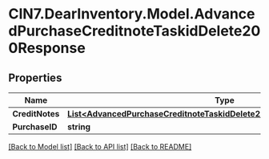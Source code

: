 # CIN7.DearInventory.Model.AdvancedPurchaseCreditnoteTaskidDelete200Response

## Properties

| Name            | Type                                                                                                                                                      | Description | Notes      |
| --------------- | --------------------------------------------------------------------------------------------------------------------------------------------------------- | ----------- | ---------- |
| **CreditNotes** | [**List&lt;AdvancedPurchaseCreditnoteTaskidDelete200ResponseCreditNotesInner&gt;**](AdvancedPurchaseCreditnoteTaskidDelete200ResponseCreditNotesInner.md) |             | [optional] |
| **PurchaseID**  | **string**                                                                                                                                                |             | [optional] |

[[Back to Model list]](../README.md#documentation-for-models) [[Back to API list]](../README.md#documentation-for-api-endpoints) [[Back to README]](../README.md)
